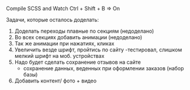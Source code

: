 Compile SCSS and Watch
Ctrl + Shift + B => On

Задачи, которые осталось доделать:

1) Доделать переходы плавные по секциям (недоделано)
2) Во всех секциях добавить анимации (недоделано)
3) Так же анимации при нажатиях, кликах
4) Увеличить везде шрифт, пройтись по сайту
   -тестировал, слишком мелкий шрифт на моб. устройствах
5) Надо  будет сделать сохранение отзывов на сайте 
   + сохранение данных, веденных при оформлении заказов (набор базы)
6) Добавить контент/ фото + видео
